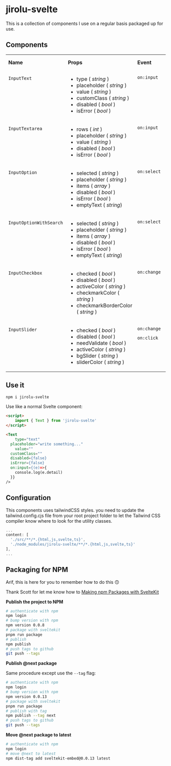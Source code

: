 # jirolu-svelte

This is a collection of components I use on a regular basis
packaged up for use.

## Components

<table>
  <tr>
  <th align="left">Name</th>
  <th align="left">Props</th>
  <th align="left">Event</th>
  <th align="left">Supported Slot</th>
  </tr>
<tr>
<td vAlign="top">

```InputText```

</td>
<td vAlign="top">

- type ( *string* )
- placeholder ( *string* )
- value ( *string* )
- customClass ( *string* )
- disabled ( *bool* )
- isError ( *bool* )

</td>
<td vAlign="top">

```
on:input
```

</td>
<td vAlign="top">

- ```left-area```
- ```right-area```

</td>
</tr>
<tr>
<td vAlign="top">

```InputTextarea```

</td>
<td vAlign="top">

- rows ( *int* )
- placeholder ( *string* )
- value ( *string* )
- disabled ( *bool* )
- isError ( *bool* )

</td>
<td vAlign="top">

```
on:input
```

</td>
<td vAlign="top">

- ```left-area```
- ```right-area```

</td>
</tr>
<tr>
<td vAlign="top">

```InputOption```

</td>
<td vAlign="top">

- selected ( *string* )
- placeholder ( *string* )
- items ( *array* )
- disabled ( *bool* )
- isError ( *bool* )
- emptyText ( *string*)

</td>
<td vAlign="top">

```
on:select
```

</td>
<td vAlign="top">

- ```left-area```

</td>
</tr>
<tr>
<td vAlign="top">

```InputOptionWithSearch```

</td>
<td vAlign="top">

- selected ( *string* )
- placeholder ( *string* )
- items ( *array* )
- disabled ( *bool* )
- isError ( *bool* )
- emptyText ( *string*)

</td>
<td vAlign="top">

```
on:select
```

</td>
<td vAlign="top">

- ```left-area```

</td>
</tr>
<tr>
<td vAlign="top">

```InputCheckbox```

</td>
<td vAlign="top">

- checked ( *bool* )
- disabled ( *bool* )
- activeColor ( *string* )
- checkmarkColor ( *string* )
- checkmarkBorderColor ( *string* )

</td>
<td vAlign="top">

```
on:change
```

</td>
<td vAlign="top">

No

</td>
</tr>
<tr>
<td vAlign="top">

```InputSlider```

</td>
<td vAlign="top">

- checked ( *bool* )
- disabled ( *bool* )
- needValidate ( *bool* )
- activeColor ( *string* )
- bgSlider ( *string* )
- sliderColor ( *string* )

</td>
<td vAlign="top">

```
on:change
```

```
on:click
```

</td>
<td vAlign="top">

No

</td>
</tr>
</table>

## Use it

```bash
npm i jirolu-svelte
```

Use like a normal Svelte component:

```html
<script>
	import { Text } from 'jirolu-svelte'
</script>

<Text
	type="text"
  placeholder="write something..."
	value=""
  customClass=""
  disabled={false}
  isError={false}
  on:input={(e)=>{
    console.log(e.detail)
  }}
/>
```

## Configuration

This components uses tailwindCSS styles. you need to update the tailwind.config.cjs file from your root project folder to let the Tailwind CSS compiler know where to look for the utility classes.

``` js
...
content: [
  './src/**/*.{html,js,svelte,ts}', 
  './node_modules/jirolu-svelte/**/*.{html,js,svelte,ts}'
],
...
```

## Packaging for NPM

Arif, this is here for you to remember how to do this 🙃

Thank Scott for let me know how to [Making npm Packages with SvelteKit](https://scottspence.com/posts/making-npm-packages-with-sveltekit)

**Publish the project to NPM**

```bash
# authenticate with npm
npm login
# bump version with npm
npm version 0.0.8
# package with sveltekit
pnpm run package
# publish
npm publish
# push tags to github
git push --tags
```

**Publish @next package**

Same procedure except use the `--tag` flag:

```bash
# authenticate with npm
npm login
# bump version with npm
npm version 0.0.13
# package with sveltekit
pnpm run package
# publish with tag
npm publish --tag next
# push tags to github
git push --tags
```

**Move @next package to latest**

```bash
# authenticate with npm
npm login
# move @next to latest
npm dist-tag add sveltekit-embed@0.0.13 latest
```